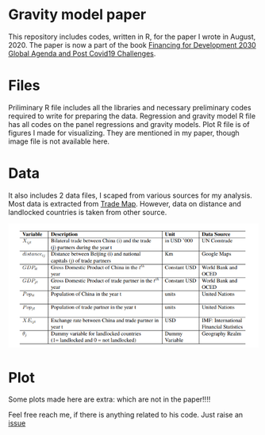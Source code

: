 # Gravity model paper
This repository includes codes, written in R, for the paper I wrote in August, 2020. The paper is now a part of the book [Financing for Development 2030 Global Agenda and Post Covid19 Challenges](https://books.google.it/books?id=RKVKEAAAQBAJ&pg=PA149&lpg=PA149&dq=aru+bhardwaj+gravity+model+china+and+global+south&source=bl&ots=aMoClj9jdi&sig=ACfU3U3DvL5F3D4vmnLTZEa1P5bLtZKLOA&hl=en&sa=X&ved=2ahUKEwjwmsLN87D1AhXRSfEDHXupDp8Q6AF6BAglEAM#v=onepage&q=aru%20bhardwaj%20gravity%20model%20china%20and%20global%20south&f=false).

# Files
Priliminary R file includes all the libraries and necessary preliminary codes required to write for preparing the data. 
Regression and gravity model R file has all codes on the panel regressions and gravity models.
Plot R file is of figures I made for visualizing. They are mentioned in my paper, though image file is not available here.

# Data
It also includes 2 data files, I scaped from various sources for my analysis. Most data is extracted from [Trade Map](https://www.trademap.org/). However, data on distance and landlocked countries is taken from other source.

![alt text](/Figures/tab.PNG)


# Plot
Some plots made here are extra: which are not in the paper!!!!

Feel free reach me, if there is anything related to his code. Just raise an [issue](https://github.com/arubhardwaj/Gravity-model-paper)
